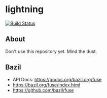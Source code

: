 # lightning

[![Build Status](https://travis-ci.com/ehotinger/lightningfs.svg?branch=master)](https://travis-ci.com/ehotinger/lightningfs)

## About

Don't use this repository yet. Mind the dust.

## Bazil

- API Docs: https://godoc.org/bazil.org/fuse
- https://bazil.org/fuse/index.html
- https://github.com/bazil/fuse